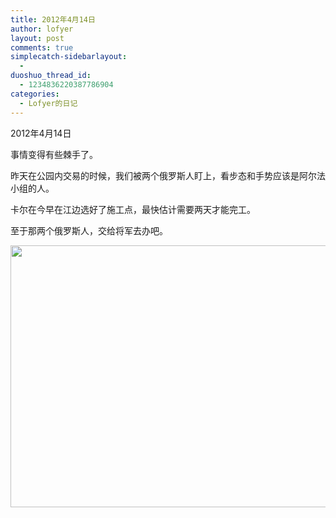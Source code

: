 ```yaml
---
title: 2012年4月14日
author: lofyer
layout: post
comments: true
simplecatch-sidebarlayout:
  - 
duoshuo_thread_id:
  - 1234836220387786904
categories:
  - Lofyer的日记
---
```

2012年4月14日

事情变得有些棘手了。

昨天在公园内交易的时候，我们被两个俄罗斯人盯上，看步态和手势应该是阿尔法小组的人。

卡尔在今早在江边选好了施工点，最快估计需要两天才能完工。

至于那两个俄罗斯人，交给将军去办吧。

[<img class="alignnone size-full wp-image-1150" title="1149" src="http://lofyer.org/wp-content/uploads/2012/04/1149.jpg" alt="" width="636" height="419" />][1]

 [1]: http://lofyer.org/wp-content/uploads/2012/04/1149.jpg